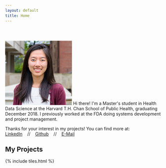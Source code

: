 ```yaml
---
layout: default
title: Home
---
```


<header>
<!--<h1>Hi, I'm Katherine!</h1>
 template designed by <a href="http://html5up.net">HTML5 UP</a>.</h1> 
<p>I'm a current Master's student & aspiring data scientist.</p> -->

</header>

<section>
<p><span class="image left"><img src="images/headshot.jpg" alt="" /></span> Hi there! I'm a Master's student in Health Data Science at the Harvard T.H. Chan School of Public Health, graduating December 2018. I previously worked at the FDA doing systems development and project management. </p>

<p>Thanks for your interest in my projects! You can find more at: <br />
	<a href="https://www.linkedin.com/in/{{ site.linkedin_username }}">LinkedIn</a> &nbsp;&nbsp; // &nbsp;&nbsp; <a href="https://github.com/{{ site.github_username }}">Github</a> &nbsp;&nbsp; // &nbsp;&nbsp; <a href="mailto:{{ site.email }}">E-Mail</a> 
</p>

</section>

<section>

<h2>My Projects</h2>

{% include tiles.html %}
</section>